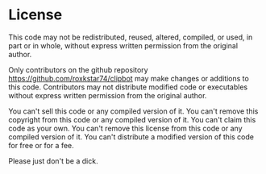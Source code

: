 # License

This code may not be redistributed, reused, altered, compiled, or used, in part or in whole, without
express written permission from the original author.

Only contributors on the github repository https://github.com/roxkstar74/clipbot may make
changes or additions to this code. Contributors may not distribute modified code or executables 
without express written permission from the original author.

You can't sell this code or any compiled version of it.
You can't remove this copyright from this code or any compiled version of it.
You can't claim this code as your own.
You can't remove this license from this code or any compiled version of it.
You can't distribute a modified version of this code for free or for a fee.

Please just don't be a dick.